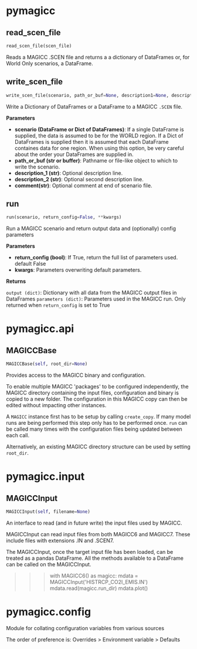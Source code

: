 <h1 id="pymagicc">pymagicc</h1>


<h2 id="pymagicc.read_scen_file">read_scen_file</h2>

```python
read_scen_file(scen_file)
```

Reads a MAGICC .SCEN file and returns a
a dictionary of DataFrames or, for World Only scenarios, a DataFrame.

<h2 id="pymagicc.write_scen_file">write_scen_file</h2>

```python
write_scen_file(scenario, path_or_buf=None, description1=None, description2=None, comment=None)
```

Write a Dictionary of DataFrames or a DataFrame to a MAGICC `.SCEN` file.

__Parameters__

- __scenario (DataFrame or Dict of DataFrames)__: If a single DataFrame is
    supplied, the data is assumed to be for the WORLD region. If a Dict of
    DataFrames is supplied then it is assumed that each DataFrame
    containes data for one region. When using this option, be very careful
    about the order your DataFrames are supplied in.
- __path_or_buf (str or buffer)__: Pathname or file-like object to which to write
    the scenario.
- __description_1 (str)__: Optional description line.
- __description_2 (str)__: Optional second description line.
- __comment(str)__: Optional comment at end of scenario file.


<h2 id="pymagicc.run">run</h2>

```python
run(scenario, return_config=False, **kwargs)
```

Run a MAGICC scenario and return output data and (optionally) config parameters

__Parameters__

- __return_config (bool)__: If True, return the full list of parameters used. default False
- __kwargs__:
    Parameters overwriting default parameters.

__Returns__

`output (dict)`: Dictionary with all data from the MAGICC output files in
    DataFrames
`parameters (dict)`: Parameters used in the MAGICC run. Only returned when
    `return_config` is set to True

<h1 id="pymagicc.api">pymagicc.api</h1>


<h2 id="pymagicc.api.MAGICCBase">MAGICCBase</h2>

```python
MAGICCBase(self, root_dir=None)
```

Provides access to the MAGICC binary and configuration.

To enable multiple MAGICC 'packages' to be configured independently,
the MAGICC directory containing the input files, configuration
and binary is copied to a new folder. The configuration in this
MAGICC copy can then be edited without impacting other instances.

A `MAGICC` instance first has to be setup by calling
`create_copy`. If many model runs are being performed this step only has
to be performed once. `run` can be called many times with the
configuration files being updated between each call.

Alternatively, an existing MAGICC directory structure can be used by
setting `root_dir`.

<h1 id="pymagicc.input">pymagicc.input</h1>


<h2 id="pymagicc.input.MAGICCInput">MAGICCInput</h2>

```python
MAGICCInput(self, filename=None)
```

An interface to read (and in future write) the input files used by MAGICC.

MAGICCInput can read input files from both MAGICC6 and MAGICC7. These
include files with extensions .IN and .SCEN7.

The MAGICCInput, once the target input file has been loaded, can be
 treated as a pandas DataFrame. All the methods available to a DataFrame
 can be called on the MAGICCInput.


>>> with MAGICC6() as magicc:
>>>     mdata = MAGICCInput('HISTRCP_CO2I_EMIS.IN')
>>>     mdata.read(magicc.run_dir)
>>>     mdata.plot()

<h1 id="pymagicc.config">pymagicc.config</h1>


Module for collating configuration variables from various sources

The order of preference is:
Overrides > Environment variable > Defaults

